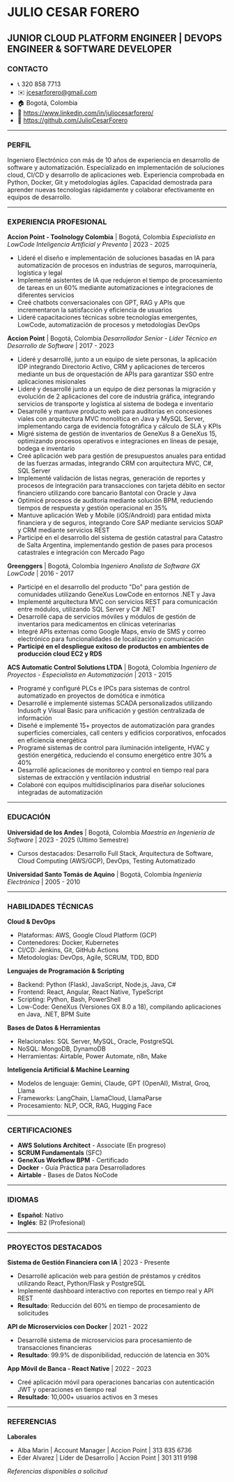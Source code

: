 # JULIO CESAR FORERO
## JUNIOR CLOUD PLATFORM ENGINEER | DEVOPS ENGINEER & SOFTWARE DEVELOPER

### CONTACTO

- 📞 320 858 7713
- ✉️ jcesarforero@gmail.com
- 🏠 Bogotá, Colombia
- 🔗 https://www.linkedin.com/in/juliocesarforero/
- 🐙 https://github.com/JulioCesarForero

---

### PERFIL

Ingeniero Electrónico con más de 10 años de experiencia en desarrollo de software y automatización. Especializado en implementación de soluciones cloud, CI/CD y desarrollo de aplicaciones web. Experiencia comprobada en Python, Docker, Git y metodologías ágiles. Capacidad demostrada para aprender nuevas tecnologías rápidamente y colaborar efectivamente en equipos de desarrollo.

---

### EXPERIENCIA PROFESIONAL

**Accion Point - Toolnology Colombia** | Bogotá, Colombia
*Especialista en LowCode Inteligencia Artificial y Preventa* | 2023 - 2025
- Lideré el diseño e implementación de soluciones basadas en IA para automatización de procesos en industrias de seguros, marroquinería, logística y legal
- Implementé asistentes de IA que redujeron el tiempo de procesamiento de tareas en un 60% mediante automatizaciones e integraciones de diferentes servicios
- Creé chatbots conversacionales con GPT, RAG y APIs que incrementaron la satisfacción y eficiencia de usuarios
- Lideré capacitaciones técnicas sobre tecnologías emergentes, LowCode, automatización de procesos y metodologías DevOps

**Accion Point** | Bogotá, Colombia
*Desarrollador Senior - Líder Técnico en Desarrollo de Software* | 2017 - 2023
- Lideré y desarrollé, junto a un equipo de siete personas, la aplicación IDP integrando Directorio Activo, CRM y aplicaciones de terceros mediante un bus de orquestación de APIs para garantizar SSO entre aplicaciones misionales
- Lideré y desarrollé junto a un equipo de diez personas la migración y evolución de 2 aplicaciones del core de industria gráfica, integrando servicios de transporte y logística al sistema de bodega e inventario
- Desarrollé y mantuve producto web para auditorías en concesiones viales con arquitectura MVC monolítica en Java y MySQL Server, implementando carga de evidencia fotográfica y cálculo de SLA y KPIs
- Migré sistema de gestión de inventarios de GeneXus 8 a GeneXus 15, optimizando procesos operativos e integraciones en líneas de pesaje, bodega e inventario
- Creé aplicación web para gestión de presupuestos anuales para entidad de las fuerzas armadas, integrando CRM con arquitectura MVC, C#, SQL Server
- Implementé validación de listas negras, generación de reportes y procesos de integración para transacciones con tarjeta débito en sector financiero utilizando core bancario Bantotal con Oracle y Java
- Optimicé procesos de auditoría mediante solución BPM, reduciendo tiempos de respuesta y gestión operacional en 35%
- Mantuve aplicación Web y Mobile (iOS/Android) para entidad mixta financiera y de seguros, integrando Core SAP mediante servicios SOAP y CRM mediante servicios REST
- Participé en el desarrollo del sistema de gestión catastral para Catastro de Salta Argentina, implementando gestión de pases para procesos catastrales e integración con Mercado Pago

**Greenggers** | Bogotá, Colombia
*Ingeniero Analista de Software GX LowCode* | 2016 - 2017
- Participé en el desarrollo del producto "Do" para gestión de comunidades utilizando GeneXus LowCode en entornos .NET y Java
- Implementé arquitectura MVC con servicios REST para comunicación entre módulos, utilizando SQL Server y C# .NET
- Desarrollé capa de servicios móviles y módulos de gestión de inventarios para medicamentos en clínicas veterinarias
- Integré APIs externas como Google Maps, envío de SMS y correo electrónico para funcionalidades de localización y comunicación
- **Participé en el despliegue exitoso de productos en ambientes de producción cloud EC2 y RDS**

**ACS Automatic Control Solutions LTDA** | Bogotá, Colombia
*Ingeniero de Proyectos - Especialista en Automatización* | 2013 - 2015
- Programé y configuré PLCs e IPCs para sistemas de control automatizado en proyectos de domótica e inmótica
- Desarrollé e implementé sistemas SCADA personalizados utilizando Indusoft y Visual Basic para unificación y gestión centralizada de información
- Diseñé e implementé 15+ proyectos de automatización para grandes superficies comerciales, call centers y edificios corporativos, enfocados en eficiencia energética
- Programé sistemas de control para iluminación inteligente, HVAC y gestión energética, reduciendo el consumo energético entre 30% a 40%
- Desarrollé aplicaciones de monitoreo y control en tiempo real para sistemas de extracción y ventilación industrial
- Colaboré con equipos multidisciplinarios para diseñar soluciones integradas de automatización

---

### EDUCACIÓN

**Universidad de los Andes** | Bogotá, Colombia
*Maestría en Ingeniería de Software* | 2023 - 2025 (Último Semestre)
- Cursos destacados: Desarrollo Full Stack, Arquitectura de Software, Cloud Computing (AWS/GCP), DevOps, Testing Automatizado

**Universidad Santo Tomás de Aquino** | Bogotá, Colombia
*Ingeniería Electrónica* | 2005 - 2010

---

### HABILIDADES TÉCNICAS

**Cloud & DevOps**
- Plataformas: AWS, Google Cloud Platform (GCP)
- Contenedores: Docker, Kubernetes
- CI/CD: Jenkins, Git, GitHub Actions
- Metodologías: DevOps, Agile, SCRUM, TDD, BDD

**Lenguajes de Programación & Scripting**
- Backend: Python (Flask), JavaScript, Node.js, Java, C#
- Frontend: React, Angular, React Native, TypeScript
- Scripting: Python, Bash, PowerShell
- Low-Code: GeneXus (Versiones GX 8.0 a 18), compilando aplicaciones en Java, .NET, BPM Suite

**Bases de Datos & Herramientas**
- Relacionales: SQL Server, MySQL, Oracle, PostgreSQL
- NoSQL: MongoDB, DynamoDB
- Herramientas: Airtable, Power Automate, n8n, Make

**Inteligencia Artificial & Machine Learning**
- Modelos de lenguaje: Gemini, Claude, GPT (OpenAI), Mistral, Groq, Llama
- Frameworks: LangChain, LlamaCloud, LlamaParse
- Procesamiento: NLP, OCR, RAG, Hugging Face

---

### CERTIFICACIONES

- **AWS Solutions Architect** - Associate (En progreso)
- **SCRUM Fundamentals** (SFC)
- **GeneXus Workflow BPM** - Certificado
- **Docker** - Guía Práctica para Desarrolladores
- **Airtable** - Bases de Datos NoCode

---

### IDIOMAS

- **Español**: Nativo
- **Inglés**: B2 (Profesional)

---

### PROYECTOS DESTACADOS

**Sistema de Gestión Financiera con IA** | 2023 - Presente
- Desarrollé aplicación web para gestión de préstamos y créditos utilizando React, Python/Flask y PostgreSQL
- Implementé dashboard interactivo con reportes en tiempo real y API REST
- **Resultado**: Reducción del 60% en tiempo de procesamiento de solicitudes

**API de Microservicios con Docker** | 2021 - 2022
- Desarrollé sistema de microservicios para procesamiento de transacciones financieras
- **Resultado**: 99.9% de disponibilidad, reducción de latencia en 30%

**App Móvil de Banca - React Native** | 2022 - 2023
- Creé aplicación móvil para operaciones bancarias con autenticación JWT y operaciones en tiempo real
- **Resultado**: 10,000+ usuarios activos en 3 meses

---

### REFERENCIAS

**Laborales**
- Alba Marin | Account Manager | Accion Point | 313 835 6736
- Eder Alvarez | Líder de Desarrollo | Accion Point | 301 311 9198

*Referencias disponibles a solicitud*
